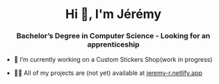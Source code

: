 <h1 align="center">Hi 👋, I'm Jérémy</h1>
<h3 align="center">Bachelor’s Degree in Computer Science - Looking for an apprenticeship</h3>

- 🔭 I’m currently working on a Custom Stickers Shop(work in progress)

- 👨‍💻 All of my projects are (not yet) available at [jeremy-r.netlify.app](jeremy-r.netlify.app)
